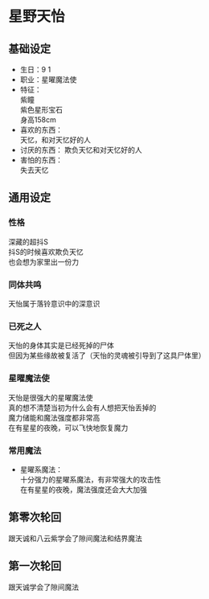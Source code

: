 # 星野天怡

## 基础设定

* 生日：9 1
* 职业：星曜魔法使
* 特征：  
  紫瞳  
  紫色星形宝石  
  身高158cm  
* 喜欢的东西：  
  天忆，和对天忆好的人  
* 讨厌的东西：
  欺负天忆和对天忆好的人  
* 害怕的东西：  
  失去天忆  

## 通用设定

### 性格

深藏的超抖S  
抖S的时候喜欢欺负天忆  
也会想为家里出一份力  

### 同体共鸣

天怡属于落铃意识中的深意识  

### 已死之人

天怡的身体其实是已经死掉的尸体  
但因为某些缘故被复活了（天怡的灵魂被引导到了这具尸体里）  

### 星曜魔法使

天怡是很强大的星曜魔法使  
真的想不清楚当初为什么会有人想把天怡丢掉的  
魔力储能和魔法强度都非常高  
在有星星的夜晚，可以飞快地恢复魔力  

### 常用魔法

* 星曜系魔法：  
  十分强力的星曜系魔法，有非常强大的攻击性  
  在有星星的夜晚，魔法强度还会大大加强  

## 第零次轮回

跟天诚和八云紫学会了隙间魔法和结界魔法  

## 第一次轮回

跟天诚学会了隙间魔法
